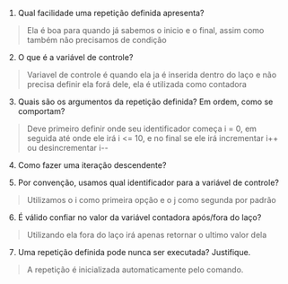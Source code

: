 1. Qual facilidade uma repetição definida apresenta?
>Ela é boa para quando já sabemos o inicio e o final, assim como também não precisamos de condição

2. O que é a variável de controle?
>Variavel de controle é quando ela ja é inserida dentro do laço e não precisa definir ela forá dele, ela é utilizada como contadora

3. Quais são os argumentos da repetição definida? Em ordem, como se
comportam?
>Deve primeiro definir onde seu identificador começa i = 0, em seguida até onde ele irá i <= 10, e no final se ele irá incrementar i++ ou desincrementar  i--

4. Como fazer uma iteração descendente?
>

5. Por convenção, usamos qual identificador para a variável de controle?
>Utilizamos o i como primeira opção e o j como segunda por padrão

6. É válido confiar no valor da variável contadora após/fora do laço?
>Utilizando ela fora do laço irá apenas retornar o ultimo valor dela

7. Uma repetição definida pode nunca ser executada? Justifique.
>A repetição é inicializada automaticamente pelo comando.
